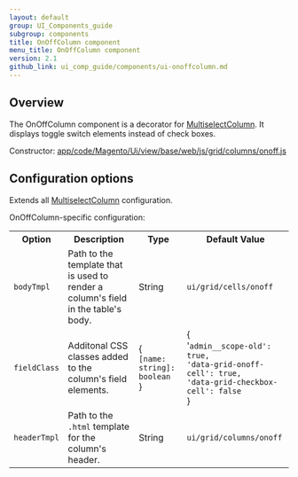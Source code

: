 ```yaml
---
layout: default
group: UI_Components_guide
subgroup: components
title: OnOffColumn component
menu_title: OnOffColumn component
version: 2.1
github_link: ui_comp_guide/components/ui-onoffcolumn.md
---
```


## Overview

The OnOffColumn component is a decorator for [MultiselectColumn]({{page.baseurl}}ui_comp_guide/components/listing/ui-multiselectcolumn.html). It displays toggle switch elements instead of check boxes.

Constructor: [app/code/Magento/Ui/view/base/web/js/grid/columns/onoff.js]({{site.mage2200url}}app/code/Magento/Ui/view/base/web/js/grid/columns/onoff.js)

## Configuration options

Extends all [MultiselectColumn]({{page.baseurl}}ui_comp_guide/components/listing/ui-multiselectcolumn.html) configuration.

OnOffColumn-specific configuration:

<table>
  <tr>
    <th>Option</th>
    <th>Description</th>
    <th>Type</th>
    <th>Default Value</th>
  </tr>
  <tr>
    <td><code>bodyTmpl</code></td>
    <td>Path to the template that is used to render a column's field in the table's body.</td>
    <td>String</td>
    <td><code>ui/grid/cells/onoff</code></td>
  </tr>
  <tr>
    <td><code>fieldClass</code></td>
    <td>Additonal CSS classes added to the column's field elements.</td>
    <td>{<br><code>[name: string]: boolean</code><br>}</td>
    <td>{<br>'<code>admin__scope-old': true,</code><br><code>'data-grid-onoff-cell': true,</code><br><code>'data-grid-checkbox-cell': false</code><br>}</td>
  </tr>
  <tr>
    <td><code>headerTmpl</code></td>
    <td>Path to the <code>.html</code> template for the column's header.</td>
    <td>String</td>
    <td><code>ui/grid/columns/onoff</code></td>
  </tr>
</table>
